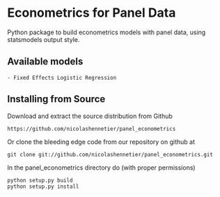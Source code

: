 Econometrics for Panel Data
===========================
Python package to build econometrics models with panel data, using statsmodels output style.

Available models
----------------

	- Fixed Effects Logistic Regression


Installing from Source
----------------------

Download and extract the source distribution from Github

    https://github.com/nicolashennetier/panel_econometrics

Or clone the bleeding edge code from our repository on github at

    git clone git://github.com/nicolashennetier/panel_econometrics.git

In the panel_econometrics directory do (with proper permissions)

    python setup.py build
    python setup.py install
